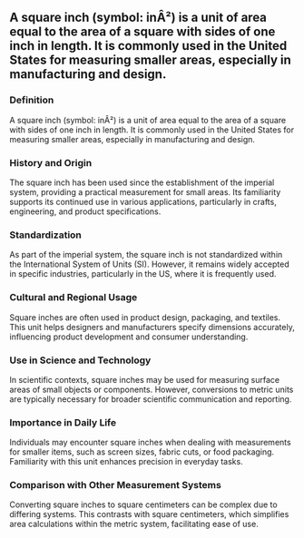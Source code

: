 ## A square inch (symbol: inÂ²) is a unit of area equal to the area of a square with sides of one inch in length. It is commonly used in the United States for measuring smaller areas, especially in manufacturing and design.

### Definition
A square inch (symbol: inÂ²) is a unit of area equal to the area of a square with sides of one inch in length. It is commonly used in the United States for measuring smaller areas, especially in manufacturing and design.

### History and Origin
The square inch has been used since the establishment of the imperial system, providing a practical measurement for small areas. Its familiarity supports its continued use in various applications, particularly in crafts, engineering, and product specifications.

### Standardization
As part of the imperial system, the square inch is not standardized within the International System of Units (SI). However, it remains widely accepted in specific industries, particularly in the US, where it is frequently used.

### Cultural and Regional Usage
Square inches are often used in product design, packaging, and textiles. This unit helps designers and manufacturers specify dimensions accurately, influencing product development and consumer understanding.

### Use in Science and Technology
In scientific contexts, square inches may be used for measuring surface areas of small objects or components. However, conversions to metric units are typically necessary for broader scientific communication and reporting.

### Importance in Daily Life
Individuals may encounter square inches when dealing with measurements for smaller items, such as screen sizes, fabric cuts, or food packaging. Familiarity with this unit enhances precision in everyday tasks.

### Comparison with Other Measurement Systems
Converting square inches to square centimeters can be complex due to differing systems. This contrasts with square centimeters, which simplifies area calculations within the metric system, facilitating ease of use.


